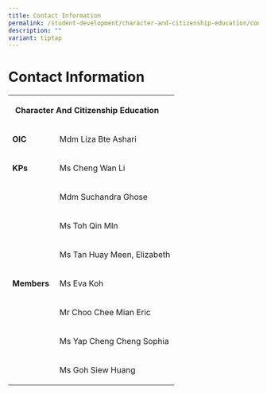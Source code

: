 ```yaml
---
title: Contact Information
permalink: /student-development/character-and-citizenship-education/contact-information/
description: ""
variant: tiptap
---
```

<h1>Contact Information</h1>
<table style="minWidth: 100px">
<colgroup>
<col>
<col>
<col>
<col>
</colgroup>
<tbody>
<tr>
<th rowspan="1" colspan="3">
<p>Character And Citizenship Education</p>
</th>
<th rowspan="1" colspan="1">
<p></p>
</th>
</tr>
<tr>
<td rowspan="1" colspan="1">
<p><strong>OIC</strong>
</p>
</td>
<td rowspan="1" colspan="2">
<p>Mdm Liza Bte Ashari</p>
</td>
<td rowspan="1" colspan="1">
<p></p>
</td>
</tr>
<tr>
<td rowspan="1" colspan="1">
<p><strong>KPs</strong>
</p>
</td>
<td rowspan="1" colspan="2">
<p>Ms Cheng Wan Li</p>
</td>
<td rowspan="1" colspan="1">
<p></p>
</td>
</tr>
<tr>
<td rowspan="7" colspan="1">
<p><strong>Members</strong>
</p>
</td>
<td rowspan="1" colspan="2">
<p>Mdm Suchandra Ghose</p>
</td>
<td rowspan="1" colspan="1">
<p></p>
</td>
</tr>
<tr>
<td rowspan="1" colspan="2">
<p>Ms Toh Qin MIn</p>
</td>
<td rowspan="1" colspan="1">
<p></p>
</td>
</tr>
<tr>
<td rowspan="1" colspan="3">
<p>Ms Tan Huay Meen, Elizabeth</p>
</td>
</tr>
<tr>
<td rowspan="1" colspan="2">
<p>Ms Eva Koh</p>
</td>
<td rowspan="1" colspan="1">
<p></p>
</td>
</tr>
<tr>
<td rowspan="1" colspan="2">
<p>Mr Choo Chee Mian Eric</p>
</td>
<td rowspan="1" colspan="1">
<p></p>
</td>
</tr>
<tr>
<td rowspan="1" colspan="3">
<p>Ms Yap Cheng Cheng Sophia</p>
</td>
</tr>
<tr>
<td rowspan="1" colspan="2">
<p>Ms Goh Siew Huang</p>
</td>
<td rowspan="1" colspan="1">
<p></p>
</td>
</tr>
</tbody>
</table>
<p></p>